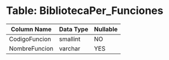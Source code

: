 # Table: BibliotecaPer_Funciones

| Column Name | Data Type | Nullable |
|-------------|-----------|----------|
| CodigoFuncion | smallint | NO |
| NombreFuncion | varchar | YES |
